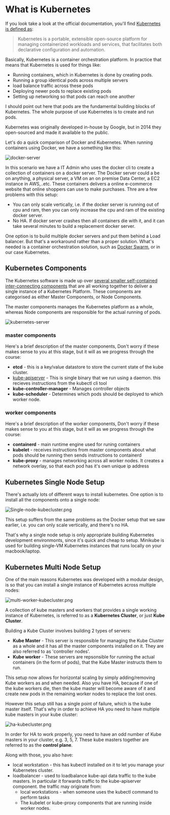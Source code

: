 # What is Kubernetes

If you look take a look at the official documentation, you'll find [Kubernetes is defined as](https://kubernetes.io/docs/concepts/overview/what-is-kubernetes/):

> Kubernetes is a portable, extensible open-source platform for managing containerized workloads and services, that facilitates both declarative configuration and automation.

Basically, Kubernetes is a container orchestration platform. In practice that means that Kubernetes is used for things like:

- Running containers, which in Kubernetes is done by creating pods.
- Running a group identical pods across multiple servers
- load balance traffic across these pods
- Deploying newer pods to replace existing pods
- Setting up networking so that pods can reach one another

I should point out here that pods are the fundamental building blocks of Kubernetes. The whole purpose of use Kubernetes is to create and run pods.

Kubernetes was originally developed in-house by Google, but in 2014 they open-sourced and made it available to the public.


Let's do a quick comparison of Docker and Kubernetes. When running containers using Docker, we have a something like this:

![docker-server](https://github.com/Sher-Chowdhury/Kubernetes-Study-Guide/raw/master/Part-01/03_kubernetes_architecture/images/Docker-Server-Architecture.png)

In this scenario we have a IT Admin who uses the docker cli to create a collection of containers on a docker server. The Docker server could a be on anything, a physical server, a VM on an on premise Data Center, a EC2 instance in AWS,..etc. These containers delivers a online e-commerce website that online shoppers can use to make purchases. Thre are a few problems with this setup:

- You can only scale vertically, i.e. if the docker server is running out of cpu and ram, then you can only increase the cpu and ram of the existing docker server.  
- No HA. If docker server crashes then all containers die with it, and it can take several minutes to build a replacement docker server.

One option is to build multiple docker servers and put them behind a Load balancer. But that's a workaround rather than a proper solution. What's needed is a container orchestration solution, such as [Docker Swarm](https://docs.docker.com/engine/swarm/), or in our case Kubernetes.

## Kubernetes Components

The Kubernetes software is made up over [several smaller self-contained inter-connecting components](https://kubernetes.io/docs/concepts/overview/components/) that are all working together to deliver a single instance of a Kubernetes Platform. These components are categorised as either Master Components, or Node Components.

The master components manages the Kubernetes platform as a whole, whereas Node components are responsible for the actual running of pods.

![kubernetes-server](https://github.com/Sher-Chowdhury/Kubernetes-Study-Guide/raw/master/Part-01/03_kubernetes_architecture/images/kubernetes-components.png)

### master components

Here's a brief description of the master components, Don't worry if these makes sense to you at this stage, but it will as we progress through the course:

- **etcd** - this is a key/value datastore to store the current state of the kube cluster.
- [kube-apiserver](https://kubernetes.io/docs/reference/command-line-tools-reference/kube-apiserver/) - This is single binary that we run using a daemon. this recieves instructions from the kubectl cli tool
- **kube-controller-manager** - Manages controller objects
- **kube-scheduler** - Determines which pods should be deployed to which worker node. 

### worker components

Here's a brief description of the worker components, Don't worry if these makes sense to you at this stage, but it will as we progress through the course:

- **containerd** - main runtime engine used for runing containers
- **kubelet** - receives instructions from master components about what pods should be running then sends instructions to containerd
- **kube-proxy** - manages networking across all worker nodes. It creates a network overlay, so that each pod has it's own unique ip address

## Kubernetes Single Node Setup

There's actually lots of different ways to install kubernetes. One option is to install all the components onto a single node:

![Single-node-kubecluster.png](https://github.com/Sher-Chowdhury/Kubernetes-Study-Guide/raw/master/Part-01/03_kubernetes_architecture/images/Single-node-kubecluster.png)

This setup suffers from the same problems as the Docker setup that we saw earlier, i.e. you can only scale vertically, and there's no HA.

That's why a single node setup is only appropriate building Kubernetes development environmonts, since it's quick and cheap to setup. Minikube is used for building single-VM Kubernetes instances that runs locally on your macbook/laptop.  

## Kubernetes Multi Node Setup

One of the main reasons Kubernetes was developed with a modular design, is so that you can install a single instance of Kubernetes across multiple nodes:

![multi-worker-kubecluster.png](https://github.com/Sher-Chowdhury/Kubernetes-Study-Guide/raw/master/Part-01/03_kubernetes_architecture/images/multi-worker-kubecluster.png)

A collection of kube masters and workers that provides a single working instance of Kubernetes, is referred to as a **Kubernetes Cluster**, or just **Kube Cluster**.

Building a Kube Cluster involves building 2 types of servers:

- **Kube Master** - This server is responsible for managing the Kube Cluster as a whole and it has all the master components installed on it. They are also referred to as 'controller nodes'.
- **Kube worker** - These servers are repsonsible for running the actual containers (in the form of pods), that the Kube Master instructs them to run. 

This setup now allows for horizontal scaling by simply adding/removing Kube workers as and when needed. Also you have HA, because if one of the kube workers die, then the kube master will become aware of it and create new pods in the remaining worker nodes to replace the lost ones.

However this setup still has a single point of failure, which is the kube master itself. That's why in order to achieve HA you need to have multiple kube masters in your kube cluster:

![ha-kubecluster.png](https://github.com/Sher-Chowdhury/Kubernetes-Study-Guide/raw/master/Part-01/03_kubernetes_architecture/images/ha-kubecluster.png)

In order for HA to work properly, you need to have an odd number of Kube masters in your cluster, e.g. 3, 5, 7. These kube masters together are referred to as the **control plane**.


Along with those, you also have:

- local workstation - this has kubectl installed on it to let you manage your Kubernetes cluster.
- loadbalancer - used to loadbalance kube-api data traffic to the kube masters. In particular it forwards traffic to the kube-apiserver component. the traffic may originate from:
  - local workstations - when someone uses the kubectl command to perform tasks
  - The kubelet or kube-proxy components that are running inside worker nodes.